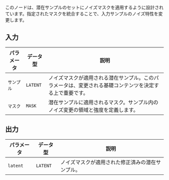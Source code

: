 
このノードは、潜在サンプルのセットにノイズマスクを適用するように設計されています。指定されたマスクを統合することで、入力サンプルのノイズ特性を変更します。

## 入力

| パラメータ | データ型 | 説明 |
|-----------|-------------|-------------|
| `サンプル` | `LATENT`    | ノイズマスクが適用される潜在サンプル。このパラメータは、変更される基礎コンテンツを決定する上で重要です。 |
| `マスク`    | `MASK`      | 潜在サンプルに適用されるマスク。サンプル内のノイズ変更の領域と強度を定義します。 |

## 出力

| パラメータ | データ型 | 説明 |
|-----------|-------------|-------------|
| `latent`  | `LATENT`    | ノイズマスクが適用された修正済みの潜在サンプル。 |
